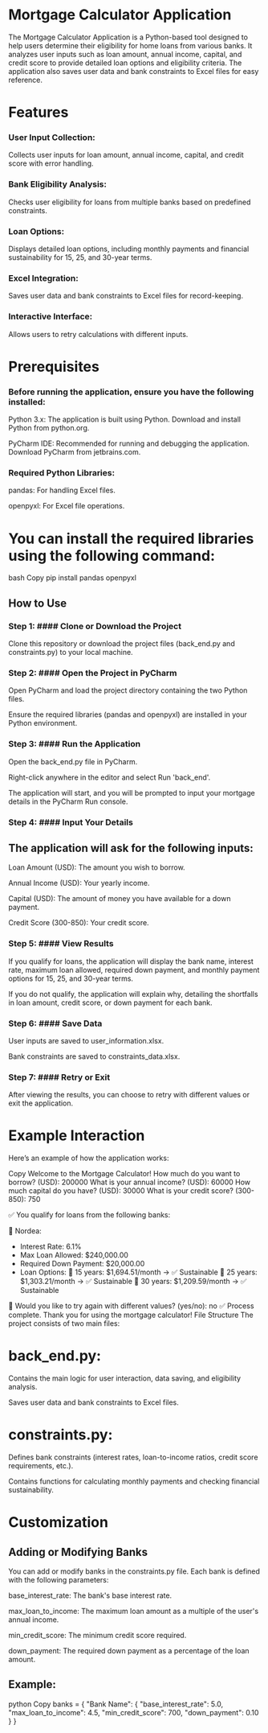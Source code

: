 # Mortgage Calculator Application
The Mortgage Calculator Application is a Python-based tool designed to help users determine their eligibility for home loans from various banks. It analyzes user inputs such as loan amount, annual income, capital, and credit score to provide detailed loan options and eligibility criteria. The application also saves user data and bank constraints to Excel files for easy reference.

# Features
### User Input Collection: 
Collects user inputs for loan amount, annual income, capital, and credit score with error handling.

### Bank Eligibility Analysis: 
Checks user eligibility for loans from multiple banks based on predefined constraints.

### Loan Options: 
Displays detailed loan options, including monthly payments and financial sustainability for 15, 25, and 30-year terms.

### Excel Integration: 
Saves user data and bank constraints to Excel files for record-keeping.

### Interactive Interface: 
Allows users to retry calculations with different inputs.

# Prerequisites
### Before running the application, ensure you have the following installed:

Python 3.x: The application is built using Python. Download and install Python from python.org.

PyCharm IDE: Recommended for running and debugging the application. Download PyCharm from jetbrains.com.

### Required Python Libraries:

pandas: For handling Excel files.

openpyxl: For Excel file operations.

# You can install the required libraries using the following command:

bash
Copy
pip install pandas openpyxl

## How to Use
### Step 1: #### Clone or Download the Project
Clone this repository or download the project files (back_end.py and constraints.py) to your local machine.

### Step 2: #### Open the Project in PyCharm
Open PyCharm and load the project directory containing the two Python files.

Ensure the required libraries (pandas and openpyxl) are installed in your Python environment.

### Step 3: #### Run the Application
Open the back_end.py file in PyCharm.

Right-click anywhere in the editor and select Run 'back_end'.

The application will start, and you will be prompted to input your mortgage details in the PyCharm Run console.

### Step 4: #### Input Your Details
## The application will ask for the following inputs:

Loan Amount (USD): The amount you wish to borrow.

Annual Income (USD): Your yearly income.

Capital (USD): The amount of money you have available for a down payment.

Credit Score (300-850): Your credit score.

### Step 5: #### View Results
If you qualify for loans, the application will display the bank name, interest rate, maximum loan allowed, required down payment, and monthly payment options for 15, 25, and 30-year terms.

If you do not qualify, the application will explain why, detailing the shortfalls in loan amount, credit score, or down payment for each bank.

### Step 6: #### Save Data
User inputs are saved to user_information.xlsx.

Bank constraints are saved to constraints_data.xlsx.

### Step 7: #### Retry or Exit
After viewing the results, you can choose to retry with different values or exit the application.

# Example Interaction
Here’s an example of how the application works:

Copy
Welcome to the Mortgage Calculator!
How much do you want to borrow? (USD): 200000
What is your annual income? (USD): 60000
How much capital do you have? (USD): 30000
What is your credit score? (300-850): 750

✅ You qualify for loans from the following banks:

🏦 Nordea:
   - Interest Rate: 6.1%
   - Max Loan Allowed: $240,000.00
   - Required Down Payment: $20,000.00
   - Loan Options:
     🔹 15 years: $1,694.51/month → ✅ Sustainable
     🔹 25 years: $1,303.21/month → ✅ Sustainable
     🔹 30 years: $1,209.59/month → ✅ Sustainable

🔄 Would you like to try again with different values? (yes/no): no
✅ Process complete. Thank you for using the mortgage calculator!
File Structure
The project consists of two main files:

# back_end.py:

Contains the main logic for user interaction, data saving, and eligibility analysis.

Saves user data and bank constraints to Excel files.

# constraints.py:

Defines bank constraints (interest rates, loan-to-income ratios, credit score requirements, etc.).

Contains functions for calculating monthly payments and checking financial sustainability.

# Customization
## Adding or Modifying Banks
You can add or modify banks in the constraints.py file. Each bank is defined with the following parameters:

base_interest_rate: The bank's base interest rate.

max_loan_to_income: The maximum loan amount as a multiple of the user's annual income.

min_credit_score: The minimum credit score required.

down_payment: The required down payment as a percentage of the loan amount.

## Example:

python
Copy
banks = {
    "Bank Name": {
        "base_interest_rate": 5.0,
        "max_loan_to_income": 4.5,
        "min_credit_score": 700,
        "down_payment": 0.10
    }
}
